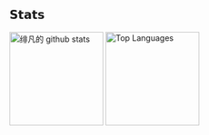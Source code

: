 ## 𝗦𝘁𝗮𝘁𝘀

<p align="left">
<img alt="绯凡的 github stats" height='165' src="https://github-readme-stats.vercel.app/api?username=geoffgu&show_icons=true&count_private=true&theme=nord&include_all_commits=true">
<img alt="Top Languages" height='165' src="https://github-readme-stats.vercel.app/api/top-langs/?username=geoffgu&layout=compact&theme=nord">
</p>

<!--
**geoffgu/geoffgu** is a ✨ _special_ ✨ repository because its `README.md` (this file) appears on your GitHub profile.

Here are some ideas to get you started:

- 🔭 I’m currently working on ...
- 🌱 I’m currently learning ...
- 👯 I’m looking to collaborate on ...
- 🤔 I’m looking for help with ...
- 💬 Ask me about ...
- 📫 How to reach me: ...
- 😄 Pronouns: ...
- ⚡ Fun fact: ...
-->
